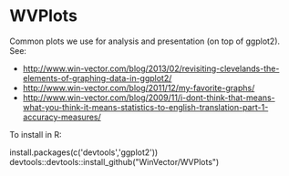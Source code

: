 # WVPlots
Common plots we use for analysis and presentation (on top of ggplot2).  See:

 * http://www.win-vector.com/blog/2013/02/revisiting-clevelands-the-elements-of-graphing-data-in-ggplot2/
 * http://www.win-vector.com/blog/2011/12/my-favorite-graphs/
 * http://www.win-vector.com/blog/2009/11/i-dont-think-that-means-what-you-think-it-means-statistics-to-english-translation-part-1-accuracy-measures/
 

To install in R:

   install.packages(c('devtools','ggplot2'))
   devtools::devtools::install_github("WinVector/WVPlots")

